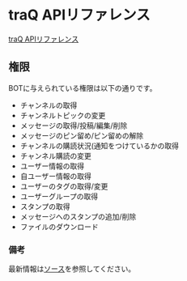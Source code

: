 # traQ APIリファレンス

[traQ APIリファレンス](https://apis.trap.jp/)

## 権限
BOTに与えられている権限は以下の通りです。
+ チャンネルの取得
+ チャンネルトピックの変更
+ メッセージの取得/投稿/編集/削除
+ メッセージのピン留め/ピン留めの解除
+ チャンネルの購読状況(通知をつけているかの取得
+ チャンネル購読の変更
+ ユーザー情報の取得
+ 自ユーザー情報の取得
+ ユーザーのタグの取得/変更
+ ユーザーグループの取得
+ スタンプの取得
+ メッセージへのスタンプの追加/削除
+ ファイルのダウンロード

### 備考
最新情報は[ソース](https://github.com/traPtitech/traQ/blob/master/service/rbac/role/bot.go)を参照してください。
